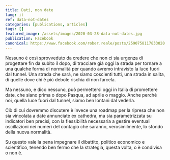 ```yaml
---
title: Dati, non date
lang: it
ref: data-not-dates
categories: [publications, articles]
tags: []
featured_image: /assets/images/2020-03-28-data-not-dates.jpg
publication: Facebook
canonical: https://www.facebook.com/rober.reale/posts/2590758117833020
---
```


Nessuno è così sprovveduto da credere che non ci sia urgenza di progettare fin da subito il dopo, di tracciare già oggi la strada per tornare a una qualche forma di normalità per quando avremo intravisto la luce fuori dal tunnel. Una strada che sarà, ne siamo coscienti tutti, una strada in salita, di quelle dove chi è più debole rischia di non farcela.

Ma nessuno, e dico nessuno, può permettersi oggi in Italia di promettere date, che siano prima o dopo Pasqua, ad aprile o maggio. Anche perché noi, quella luce fuori dal tunnel, siamo ben lontani dal vederla.

Ciò di cui dovremmo discutere è invece una roadmap per la ripresa che non sia vincolata a date annunciate ex cathedra, ma sia parametrizzata su indicatori ben precisi, con la flessibilità necessaria a gestire eventuali oscillazioni nei numeri del contagio che saranno, verosimilmente, lo sfondo della nuova normalità.

Su questo vale la pena impegnare il dibattito, politico economico e scientifico, tenendo ben fermo che la strategia, questa volta, o è condivisa o non è.
